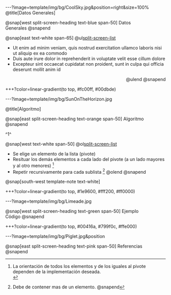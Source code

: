 ---?image=template/img/bg/CoolSky.jpg&position=right&size=100%
@title[Datos Generales]

@snap[west split-screen-heading text-blue span-50]
Datos<br>Generales
@snapend

@snap[east text-white span-65]
@ul[split-screen-list](false)
- Ut enim ad minim veniam, quis nostrud exercitation ullamco laboris nisi ut aliquip ex ea commodo
- Duis aute irure dolor in reprehenderit in voluptate velit esse cillum dolore
- Excepteur sint occaecat cupidatat non proident, sunt in culpa qui officia deserunt mollit anim id <p align="right">
@ulend
@snapend

+++?color=linear-gradient(to top, #fc00ff, #00dbde)

---?image=template/img/bg/SunOnTheHorizon.jpg

@title[Algoritmo]

@snap[east split-screen-heading text-orange span-50]
Algoritmo
@snapend

^1^

@snap[west text-white span-50]
@ol[split-screen-list](false)
- Se elige un elemento de la lista (pivote)
- Resituar los demás elementos a cada lado del pivote (a un lado mayores y al otro menores) [^nota1]
- Repetir recursivamente para cada sublista [^nota2]
@olend
@snapend

@snap[south-west template-note text-white]
[^nota1]: La  orientación de todos los elementos y de los iguales al pivote dependen de la  implementación deseada.<br>
[^nota2]: Debe  de contener mas de un elemento.
@snapend

+++?color=linear-gradient(to top, #1e9600, #fff200, #ff0000)

---?image=template/img/bg/Limeade.jpg

@snap[west split-screen-heading text-green span-50]
Ejemplo<br>Código
@snapend

+++?color=linear-gradient(to top, #00416a, #799f0c, #ffe000)

---?image=template/img/bg/Piglet.jpg&position

@snap[east split-screen-heading text-pink span-50]
Referencias<br>
@snapend
